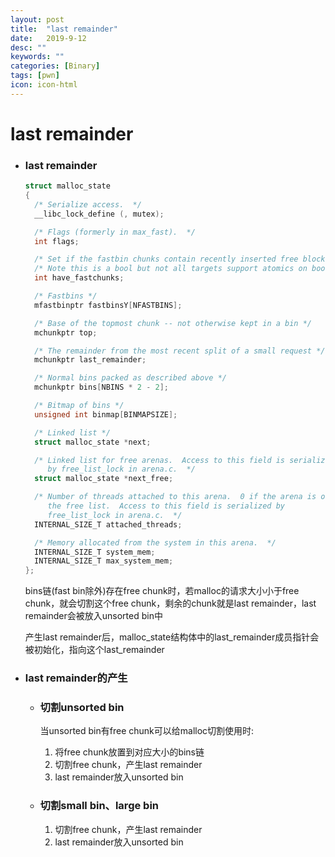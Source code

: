 ```yaml
---
layout: post
title:  "last remainder"
date:   2019-9-12
desc: ""
keywords: ""
categories: [Binary]
tags: [pwn]
icon: icon-html
---
```


# last remainder

* ### last remainder

  ```c
  struct malloc_state
  {
    /* Serialize access.  */
    __libc_lock_define (, mutex);
  
    /* Flags (formerly in max_fast).  */
    int flags;
  
    /* Set if the fastbin chunks contain recently inserted free blocks.  */
    /* Note this is a bool but not all targets support atomics on booleans.  */
    int have_fastchunks;
  
    /* Fastbins */
    mfastbinptr fastbinsY[NFASTBINS];
  
    /* Base of the topmost chunk -- not otherwise kept in a bin */
    mchunkptr top;
  
    /* The remainder from the most recent split of a small request */
    mchunkptr last_remainder;
  
    /* Normal bins packed as described above */
    mchunkptr bins[NBINS * 2 - 2];
  
    /* Bitmap of bins */
    unsigned int binmap[BINMAPSIZE];
  
    /* Linked list */
    struct malloc_state *next;
  
    /* Linked list for free arenas.  Access to this field is serialized
       by free_list_lock in arena.c.  */
    struct malloc_state *next_free;
  
    /* Number of threads attached to this arena.  0 if the arena is on
       the free list.  Access to this field is serialized by
       free_list_lock in arena.c.  */
    INTERNAL_SIZE_T attached_threads;
  
    /* Memory allocated from the system in this arena.  */
    INTERNAL_SIZE_T system_mem;
    INTERNAL_SIZE_T max_system_mem;
  };
  ```

  bins链(fast bin除外)存在free chunk时，若malloc的请求大小小于free chunk，就会切割这个free chunk，剩余的chunk就是last remainder，last remainder会被放入unsorted bin中 

  产生last remainder后，malloc_state结构体中的last_remainder成员指针会被初始化，指向这个last_remainder

  

* ### last remainder的产生

  * ### 切割unsorted bin

    当unsorted bin有free chunk可以给malloc切割使用时:

    1. 将free chunk放置到对应大小的bins链
    2. 切割free chunk，产生last remainder
    3. last remainder放入unsorted bin

  * ### 切割small bin、large bin

    1. 切割free chunk，产生last remainder
    2. last remainder放入unsorted bin

  